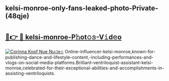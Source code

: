 ## kelsi-monroe-only-fans​-leaked-photo​-Private-(48qje)


# <h2><a href="https://mediaupload.pro?title=kelsi-monroe&ref=git">🔗👉 🔴 kelsi-monroe-P𝚑ot𝚘𝚜-V𝚒d𝚎o</a></h2>

[![Corinna Kopf Nue Nu𝚍e𝚜](https://i.imgur.com/0qMVB7G.gif)](https://mediaupload.pro?title=kelsi-monroe&ref=git)
Online-influencer-kelsi-monroe,known-for-publishing-dance-and-lifestyle-content,-including-performances-and-vlogs-on-social-media-platforms.Brilliant-ventriloquist-assistant-kelsi-monroe,celebrated-for-their-exceptional-abilities-and-accomplishments-in-assisting-ventriloquists.  